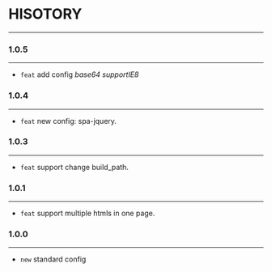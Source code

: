 # HISOTORY
---

### 1.0.5
---
- `feat` add config *base64* *supportIE8*

### 1.0.4
---
- `feat` new config: spa-jquery.


### 1.0.3
---
- `feat` support change build_path.


### 1.0.1
---
- `feat` support multiple htmls in one page.


### 1.0.0
---
- `new` standard config
